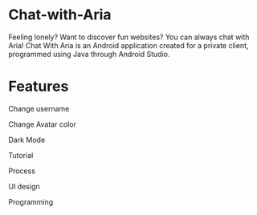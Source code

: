 # Chat-with-Aria

Feeling lonely? Want to discover fun websites? You can always chat with Aria!
Chat With Aria is an Android application created for a private client, programmed using Java through Android Studio. 

# Features
Change username


Change Avatar color


Dark Mode


Tutorial


Process

UI design



Programming






